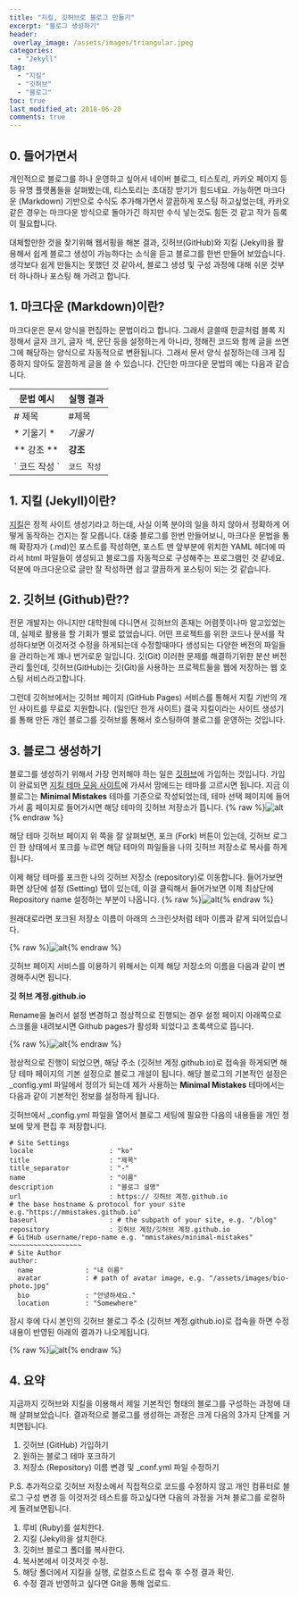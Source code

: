 ```yaml
---
title: "지킬, 깃허브로 블로그 만들기"
excerpt: "블로그 생성하기"
header: 
 overlay_image: /assets/images/triangular.jpeg
categories:
  - "Jekyll"
tag: 
  - "지킬"
  - "깃허브"
  - "블로그"
toc: true
last_modified_at: 2018-06-20
comments: true
---
```


## 0. 들어가면서 
  개인적으로 블로그를 하나 운영하고 싶어서 네이버 블로그, 티스토리, 카카오 페이지 등등 유명 플랫폼들을 살펴봤는데, 티스토리는 초대장 받기가 힘드네요. 가능하면 마크다운 (Markdown) 기반으로 수식도 추가해가면서 깔끔하게 포스팅 하고싶었는데,  카카오 같은 경우는 마크다운 방식으로 돌아가긴 하지만 수식 넣는것도 힘든 것 같고 작가 등록이 필요합니다. 

  대체할만한 것을 찾기위해  웹서핑을 해본 결과, 깃허브(GitHub)와 지킬 (Jekyll)을 활용해서 쉽게 블로그 생성이 가능하다는 소식을 듣고 블로그를 한번 만들어 보았습니다. 생각보다 쉽게 만들지는 못했던 것 같아서, 블로그 생성 및 구성 과정에 대해 쉬운 것부터 하나하나 포스팅 해 가려고 합니다. 

## 1. 마크다운 (Markdown)이란?
  마크다운은 문서 양식을 편집하는 문법이라고 합니다. 그래서 글쓸때 한글처럼 블록 지정해서 글자 크기, 글자 색, 문단 등을 설정하는게 아니라, 정해진 코드와 함께 글을 쓰면 그에 해당하는 양식으로 자동적으로 변환됩니다. 그래서 문서 양식 설정하는데 크게 집중하지 않아도 깔끔하게 글을 쓸 수 있습니다.  간단한 마크다운 문법의 예는 다음과 같습니다.

| 문법 예시    | 실행 결과 |
| ---------- | -------- |
| \# 제목  | #제목  |
| \* 기울기 \* | *기울기* |
| \** 강조 \** |  **강조**  |
| \` 코드 작성 \` | `코드 작성` |

## 1. 지킬 (Jekyll)이란?
  [지킬](https://jekyllrb-ko.github.io/)은 정적 사이트 생성기라고 하는데, 사실 이쪽 분야의 일을 하지 않아서 정확하게 어떻게 동작하는 건지는 잘 모릅니다. 대충 블로그를 한번 만들어보니,  마크다운 문법을 통해 확장자가  (.md)인 포스트를 작성하면, 포스트 맨 앞부분에 위치한 YAML 헤더에 따라서  html 파일들이 생성되고 블로그를 자동적으로 구성해주는 프로그램인 것 같네요. 덕분에 마크다운으로 글만 잘 작성하면 쉽고 깔끔하게 포스팅이 되는 것 같습니다. 

## 2. 깃허브 (Github)란??
  전문 개발자는 아니지만 대학원에 다니면서 깃허브의 존재는 어렴풋이나마 알고있었는데, 실제로 활용을 할 기회가 별로 없었습니다. 어떤 프로젝트를 위한 코드나 문서를 작성하다보면 이것저것 수정을 하게되는데  수정할때마다 생성되는 다양한 버전의 파일들을 관리하는게 꽤나 번거로운 일입니다. 깃(Git) 이러한 문제를 해결하기위한 분산 버전 관리 툴인데, 깃허브(GitHub)는 깃(Git)을 사용하는 프로젝트들을 웹에 저장하는 웹 호스팅 서비스라고합니다.

  그런데 깃허브에서는 깃허브 페이지 (GitHub Pages) 서비스를 통해서 지킬 기반의 개인 사이트를 무료로 지원합니다. (일인단 한개 사이트) 결국 지킬이라는 사이트 생성기를 통해 만든 개인 블로그를 깃허브를 통해서 호스팅하여 블로그를 운영하는 것입니다.

## 3. 블로그 생성하기
  블로그를 생성하기 위해서 가장 먼저해야 하는 일은 [깃허브](https://github.com/)에 가입하는 것입니다. 가입이 완료되면 [지킬 테마 모음 사이트](http://jekyllthemes.org)에 가셔서 맘에드는 테마를 고르시면 됩니다. 지금 이 블로그는 **Minimal Mistakes** 테마를  기준으로 작성되었는데, 테마 선택 페이지에 들어가서 홈 페이지로 들어가시면 해당 테마의 깃허브 저장소가 뜹니다.
{% raw %}![alt](/assets/images/jekylltheme.png){% endraw %}

해당 테마 깃허브 페이지 위 쪽을 잘 살펴보면, 포크 (Fork) 버튼이 있는데, 깃허브 로그인 한 상태에서 포크를 누르면 해당 테마의 파일들을 나의 깃허브 저장소로 복사를 하게됩니다.

이제 해당 테마를 포크한 나의 깃허브 저장소 (repository)로 이동합니다.
들어가보면 화면 상단에 설정 (Setting) 탭이 있는데, 이걸 클릭해서 들어가보면 이제 최상단에 Repository name 설정하는 부분이 나옵니다.
{% raw %}![alt](/assets/images/setting.png){% endraw %}

원래대로라면 포크된 저장소 이름이 아래의 스크린샷처럼 테마 이름과 같게 되어있습니다.

{% raw %}![alt](/assets/images/reponame.png){% endraw %}

깃허브 페이지 서비스를 이용하기 위해서는 이제 해당 저장소의 이름을 다음과 같이 변경해주시면 됩니다.

**깃 허브 계정.github.io**

Rename을 눌러서 설정 변경하고 정상적으로 진행되는 경우 설정 페이지 아래쪽으로 스크롤을 내려보시면 Github pages가 활성화 되었다고 초록색으로 뜹니다. 

{% raw %}![alt](/assets/images/pages.png){% endraw %}

정상적으로 진행이 되었으면, 해당 주소 (깃허브 계정.github.io)로 접속을 하게되면 해당 테마 페이지의 기본 설정으로 블로그 개설이 됩니다. 해당 블로그의 기본적인 설정은 \_config.yml 파일에서 정의가 되는데  제가 사용하는 **Minimal Mistakes** 테마에서는 다음과 같이 기본적인 정보를 설정하게 됩니다.

깃허브에서 \_config.yml 파일을 열어서 블로그 세팅에 필요한 다음의 내용들을 개인 정보에 맞게 편집 후 저장합니다. 
```
# Site Settings
locale                   : "ko"
title                    : "제목"
title_separator          : "-"
name                     : "이름"
description              : "블로그 설명"
url                      : https:// 깃허브 계정.github.io 
# the base hostname & protocol for your site e.g."https://mmistakes.github.io"
baseurl                  : # the subpath of your site, e.g. "/blog"
repository               : 깃허브 계정/깃허브 계정.github.io 
# GitHub username/repo-name e.g. "mmistakes/minimal-mistakes"
~~~~~~~~~~~~~~~~~~
# Site Author
author:
  name             : "내 이름"
  avatar           : # path of avatar image, e.g. "/assets/images/bio-photo.jpg"
  bio              : "안녕하세요."
  location         : "Somewhere"
```

잠시 후에 다시 본인의 깃허브 블로그 주소 (깃허브 계정.github.io)로 접속을 하면 수정 내용이 반영된 아래의 결과가 나오게됩니다.

{% raw %}![alt](/assets/images/firstblog.png){% endraw %}

## 4. 요약

지금까지 깃허브와 지킬을 이용해서 제일 기본적인 형태의 블로그를 구성하는 과정에 대해 살펴보았습니다. 결과적으로 블로그를 생성하는 과정은 크게 다음의 3가지 단계를 거치면됩니다.

1. 깃허브 (GitHub) 가입하기
2. 원하는 블로그 테마 포크하기
3. 저장소 (Repository) 이름 변경 및 _conf.yml 파일 수정하기

P.S. 추가적으로 깃허브 저장소에서 직접적으로 코드를 수정하지 않고 개인 컴퓨터로 블로그 구성 변경 등 이것저것 테스트를 하고싶다면 다음의 과정을 거쳐 블로그를 로컬하게 돌려보면됩니다.

1. 루비 (Ruby)를 설치한다.
2. 지킬 (Jekyll)을 설치한다.
3. 깃허브 블로그 폴더를 복사한다.
4. 복사본에서 이것저것 수정.
5. 해당 폴더에서 지킬을 실행, 로컬호스트로 접속 후 수정 결과 확인.
6. 수정 결과 반영하고 싶다면 Git을 통해 업로드.
